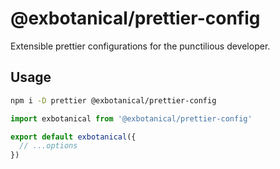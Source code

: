 # @exbotanical/prettier-config

Extensible prettier configurations for the punctilious developer.

## Usage

```bash
npm i -D prettier @exbotanical/prettier-config
```

```mjs
import exbotanical from '@exbotanical/prettier-config'

export default exbotanical({
  // ...options
})
```
